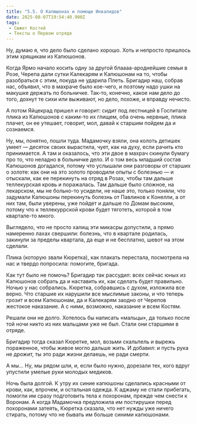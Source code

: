 ```yaml
---
title: "5.5. О Капюшонах и помощи Инвалидов"
date: 2025-08-07T19:54:40.900Z
tags:
 - Сюжет Костей
 - Тексты о Первом отряде
---
```


Ну, думаю я, что дело было сделано хорошо. Хоть и непросто пришлось этим
хрящикам из Капюшонов.

Когда Ярмо начало косить одну за другой блаааа-ароднейшие семьи в Розе,
Черепа дали сутки Калекарям и Капюшонам на то, чтобы разобраться с этим,
покуда не ударила Плеть. Бригадир наш, собрав нас, объявил, что в
махраче было кое-чего, и поэтому надо ушки на макушке держать по
больничке. Так-то, конечно, какое нам дело до того, дохнут те сихи или
выживают, но дело, похоже, и вправду нечисто.

А потом Яйцекрад пришел и говорит: сидит под лестницей в Госпитале плика
из Капюшонов с каким-то их глищем, оба очень нервные, плика плачет, он
ее утешает, говорит, мол, давай к старшим пойдем да и сознаемся.

Ну, мы, понятно, пошли туда. Мадамочку взяли, она колоть детишек умеет —
десяток своих вырастила, чует, как на духу, если рачить кто принимается.
А там и оказалось, что эти двое в махрач скинули бумагу про то, что
неладно в больничке дело. И о том весь младший состав Капюшонов
догадался, потому что услышали они разговоры от старших о золоте: как
они на это золото проводили опыты с болезнью — и отыскали, как ее
перекинуть на отряд в Розах, чтобы там дальше теллекурская кровь и
поражалась. Там дальше было сложное, на лекарском, мы не больно-то
усидели, не наше это, только поняли, что задумали Капюшоны перекинуть
болезнь от Павлинов к Конелли, а от них там, были уверены, уже пойдет и
дальше по Домам высоким, потому что к теллекуррской крови будет
тяготеть, которой в том квартале-то много.

Выглядело, что не просто халищ эти микасры допустили, а прямо намеренно
лахах свершили: болезнь, что в квартале родилась, закинули за пределы
квартала, да еще и не бесплатно, шевот на этом сделали.

Плика (которую звали Кюретка), как плакать перестала, посмотрела на нас
и твердо попросила: помогите, бригада.

Как тут было не помочь? Бригадир так рассудил: всех сейчас юных из
Капюшонов собрать да и наставить их, как сделать будет правильно. Ночью
у нас собрались. Кюретка, собравшись с духом, изложила все верно. Что
старшие их нарушили все мыслимые законы, и что теперь грозит и всем
Капюшонам, да и Калекарям заодно от Черепов жестокое наказание. А с
ними, возможно, наказание и всем Костям.

Решали они не долго. Хотелось бы написать «мальцы», да только после той
ночи никто из них мальцами уже не был. Стали они старшими в отряде.

Бригадир тогда сказал Кюретке, мол, возьми скальпель и вырежь
пораженное, чтобы живое могло дальше жить. И добавил: и пусть рука не
дрожит, ты это ради жизни делаешь, не ради смерти.

А мы… Ну, мы рядом шли, и, если было нужно, дорезали тех, кого вдруг
упустили умелые руки молодых медиков.

Ночь была долгой. К утру их синие капюшоны сделались красными от крови,
как, впрочем, и остальная одежда. К аджаму не стали прибегать, помогли
им сразу подготовить тела к похоронам, прежде чем снести к Воронам. А
когда Мадамочка предложила им постирушки перед похоронами затеять,
Кюретка сказала, что нет нужды уже ничего стирать, потому что не бывать
им больше синими капюшонами.
